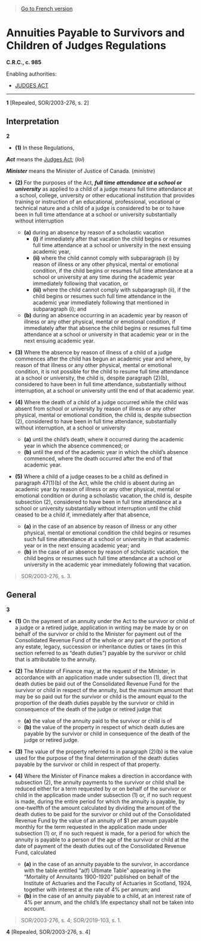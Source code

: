 > [Go to French version](/fr/Règlements/Codification%20des%20règlements%20du%20Canada/901-1000/C.R.C.,%20ch.%20985.md)

# Annuities Payable to Survivors and Children of Judges Regulations

**C.R.C., c. 985**

Enabling authorities: 
- [JUDGES ACT](/en/Acts/Revised%20Statutes%20of%20Canada/J/J-1.md)

----------


**1** [Repealed, SOR/2003-276, s. 2]




## Interpretation


**2** 

- **(1)** In these Regulations,

***Act*** means the [Judges Act](/en/Acts/Revised%20Statutes%20of%20Canada/J/J-1.md); (*loi*)

***Minister*** means the Minister of Justice of Canada. (*ministre*)

- **(2)** For the purposes of the Act, ***full time attendance at a school or university*** as applied to a child of a judge means full time attendance at a school, college, university or other educational institution that provides training or instruction of an educational, professional, vocational or technical nature and a child of a judge is considered to be or to have been in full time attendance at a school or university substantially without interruption
	- **(a)** during an absence by reason of a scholastic vacation
		- **(i)** if immediately after that vacation the child begins or resumes full time attendance at a school or university in the next ensuing academic year,
		- **(ii)** where the child cannot comply with subparagraph (i) by reason of illness or any other physical, mental or emotional condition, if the child begins or resumes full time attendance at a school or university at any time during the academic year immediately following that vacation, or
		- **(iii)** where the child cannot comply with subparagraph (ii), if the child begins or resumes such full time attendance in the academic year immediately following that mentioned in subparagraph (i); and
	- **(b)** during an absence occurring in an academic year by reason of illness or any other physical, mental or emotional condition, if immediately after that absence the child begins or resumes full time attendance at a school or university in that academic year or in the next ensuing academic year.

- **(3)** Where the absence by reason of illness of a child of a judge commences after the child has begun an academic year and where, by reason of that illness or any other physical, mental or emotional condition, it is not possible for the child to resume full time attendance at a school or university, the child is, despite paragraph (2)(b), considered to have been in full time attendance, substantially without interruption, at a school or university until the end of that academic year.

- **(4)** Where the death of a child of a judge occurred while the child was absent from school or university by reason of illness or any other physical, mental or emotional condition, the child is, despite subsection (2), considered to have been in full time attendance, substantially without interruption, at a school or university
	- **(a)** until the child’s death, where it occurred during the academic year in which the absence commenced; or
	- **(b)** until the end of the academic year in which the child’s absence commenced, where the death occurred after the end of that academic year.

- **(5)** Where a child of a judge ceases to be a child as defined in paragraph 47(1)(b) of the Act, while the child is absent during an academic year by reason of illness or any other physical, mental or emotional condition or during a scholastic vacation, the child is, despite subsection (2), considered to have been in full time attendance at a school or university substantially without interruption until the child ceased to be a child if, immediately after that absence,
	- **(a)** in the case of an absence by reason of illness or any other physical, mental or emotional condition the child begins or resumes such full time attendance at a school or university in that academic year or in the next ensuing academic year; and
	- **(b)** in the case of an absence by reason of scholastic vacation, the child begins or resumes such full time attendance at a school or university in the academic year immediately following that vacation.
> SOR/2003-276, s. 3.





## General


**3** 

- **(1)** On the payment of an annuity under the Act to the survivor or child of a judge or a retired judge, application in writing may be made by or on behalf of the survivor or child to the Minister for payment out of the Consolidated Revenue Fund of the whole or any part of the portion of any estate, legacy, succession or inheritance duties or taxes (in this section referred to as “death duties”) payable by the survivor or child that is attributable to the annuity.

- **(2)** The Minister of Finance may, at the request of the Minister, in accordance with an application made under subsection (1), direct that death duties be paid out of the Consolidated Revenue Fund for the survivor or child in respect of the annuity, but the maximum amount that may be so paid out for the survivor or child is the amount equal to the proportion of the death duties payable by the survivor or child in consequence of the death of the judge or retired judge that
	- **(a)** the value of the annuity paid to the survivor or child
is of
	- **(b)** the value of the property in respect of which death duties are payable by the survivor or child in consequence of the death of the judge or retired judge.

- **(3)** The value of the property referred to in paragraph (2)(b) is the value used for the purpose of the final determination of the death duties payable by the survivor or child in respect of that property.

- **(4)** Where the Minister of Finance makes a direction in accordance with subsection (2), the annuity payments to the survivor or child shall be reduced either for a term requested by or on behalf of the survivor or child in the application made under subsection (1) or, if no such request is made, during the entire period for which the annuity is payable, by one-twelfth of the amount calculated by dividing the amount of the death duties to be paid for the survivor or child out of the Consolidated Revenue Fund by the value of an annuity of $1 per annum payable monthly for the term requested in the application made under subsection (1) or, if no such request is made, for a period for which the annuity is payable to a person of the age of the survivor or child at the date of payment of the death duties out of the Consolidated Revenue Fund, calculated
	- **(a)** in the case of an annuity payable to the survivor, in accordance with the table entitled “a(f) Ultimate Table” appearing in the “Mortality of Annuitants 1900-1920” published on behalf of the Institute of Actuaries and the Faculty of Actuaries in Scotland, 1924, together with interest at the rate of 4% per annum; and
	- **(b)** in the case of an annuity payable to a child, at an interest rate of 4% per annum, and the child’s life expectancy shall not be taken into account.
> SOR/2003-276, s. 4; SOR/2019-103, s. 1.




**4** [Repealed, SOR/2003-276, s. 4]


